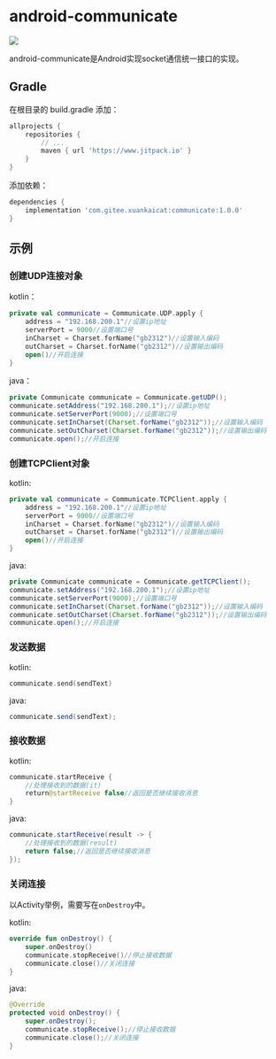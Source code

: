 # android-communicate

[![](https://jitpack.io/v/com.gitee.xuankaicat/communicate.svg)](https://jitpack.io/#com.gitee.xuankaicat/communicate)

android-communicate是Android实现socket通信统一接口的实现。

## Gradle

在根目录的 build.gradle 添加：

```groovy
allprojects {
    repositories {
        // ...
        maven { url 'https://www.jitpack.io' }
    }
}
```

添加依赖：

```groovy
dependencies {
    implementation 'com.gitee.xuankaicat:communicate:1.0.0'
}
```

## 示例


### 创建UDP连接对象

kotlin：
```kotlin
private val communicate = Communicate.UDP.apply {
    address = "192.168.200.1"//设置ip地址
    serverPort = 9000//设置端口号
    inCharset = Charset.forName("gb2312")//设置输入编码
    outCharset = Charset.forName("gb2312")//设置输出编码
    open()//开启连接
}
```

java：
```java
private Communicate communicate = Communicate.getUDP();
communicate.setAddress("192.168.200.1");//设置ip地址
communicate.setServerPort(9000);//设置端口号
communicate.setInCharset(Charset.forName("gb2312"));//设置输入编码
communicate.setOutCharset(Charset.forName("gb2312"));//设置输出编码
communicate.open();//开启连接
```

### 创建TCPClient对象

kotlin:
```kotlin
private val communicate = Communicate.TCPClient.apply {
    address = "192.168.200.1"//设置ip地址
    serverPort = 9000//设置端口号
    inCharset = Charset.forName("gb2312")//设置输入编码
    outCharset = Charset.forName("gb2312")//设置输出编码
    open()//开启连接
}
```

java:
```java
private Communicate communicate = Communicate.getTCPClient();
communicate.setAddress("192.168.200.1");//设置ip地址
communicate.setServerPort(9000);//设置端口号
communicate.setInCharset(Charset.forName("gb2312"));//设置输入编码
communicate.setOutCharset(Charset.forName("gb2312"));//设置输出编码
communicate.open();//开启连接
```

### 发送数据

kotlin:
```kotlin
communicate.send(sendText)
```

java:
```java
communicate.send(sendText);
```

### 接收数据

kotlin:
```kotlin
communicate.startReceive {
    //处理接收到的数据(it)
    return@startReceive false//返回是否继续接收消息
}
```

java:
```java
communicate.startReceive(result -> {
    //处理接收到的数据(result)
    return false;//返回是否继续接收消息
});
```

### 关闭连接

以Activity举例，需要写在`onDestroy`中。

kotlin:
```kotlin
override fun onDestroy() {
    super.onDestroy()
    communicate.stopReceive()//停止接收数据
    communicate.close()//关闭连接
}
```

java:
```java
@Override
protected void onDestroy() {
    super.onDestroy();
    communicate.stopReceive();//停止接收数据
    communicate.close();//关闭连接
}
```